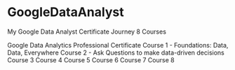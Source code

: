 # GoogleDataAnalyst 
My Google Data Analyst Certificate Journey
8 Courses 

Google Data Analytics Professional Certificate
Course 1 - Foundations: Data, Data, Everywhere
Course 2 - Ask Questions to make data-driven decisions
Course 3
Course 4
Course 5
Course 6
Course 7
Course 8
